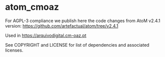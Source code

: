 # atom_cmoaz
For AGPL-3 compliance we publish here the code changes from AtoM v2.4.1 version: https://github.com/artefactual/atom/tree/v2.4.1

Used in https://arquivodigital.cm-oaz.pt

See COPYRIGHT and LICENSE for list of dependencies and associated licenses.
